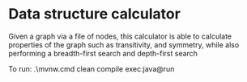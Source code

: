 # Data structure calculator

Given a graph via a file of nodes, this calculator is able to calculate properties of the graph such as transitivity, and symmetry, while also performing a breadth-first search and depth-first search

To run: .\mvnw.cmd clean compile exec:java@run
